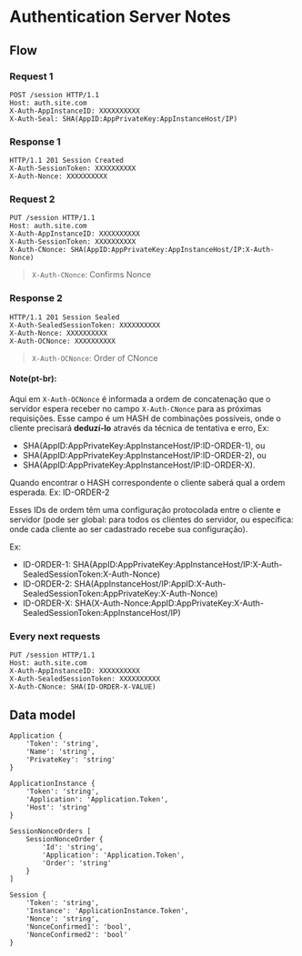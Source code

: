 # Authentication Server Notes

## Flow

### Request 1
```http
POST /session HTTP/1.1
Host: auth.site.com
X-Auth-AppInstanceID: XXXXXXXXXX
X-Auth-Seal: SHA(AppID:AppPrivateKey:AppInstanceHost/IP)

```

### Response 1
```http
HTTP/1.1 201 Session Created
X-Auth-SessionToken: XXXXXXXXXX
X-Auth-Nonce: XXXXXXXXXX

```

### Request 2
```http
PUT /session HTTP/1.1
Host: auth.site.com
X-Auth-AppInstanceID: XXXXXXXXXX
X-Auth-SessionToken: XXXXXXXXXX
X-Auth-CNonce: SHA(AppID:AppPrivateKey:AppInstanceHost/IP:X-Auth-Nonce)

```
> `X-Auth-CNonce`: Confirms Nonce

### Response 2
```http
HTTP/1.1 201 Session Sealed
X-Auth-SealedSessionToken: XXXXXXXXXX
X-Auth-Nonce: XXXXXXXXXX
X-Auth-OCNonce: XXXXXXXXXX

```
> `X-Auth-OCNonce`: Order of CNonce

#### Note(pt-br):

Aqui em `X-Auth-OCNonce` é informada a ordem de concatenação que o servidor espera
receber no campo `X-Auth-CNonce` para as próximas requisições.
Esse campo é um HASH de combinações possíveis, onde o cliente precisará __deduzí-lo__ através da técnica de tentativa e erro,
Ex:
  * SHA(AppID:AppPrivateKey:AppInstanceHost/IP:ID-ORDER-1), ou
  * SHA(AppID:AppPrivateKey:AppInstanceHost/IP:ID-ORDER-2), ou
  * SHA(AppID:AppPrivateKey:AppInstanceHost/IP:ID-ORDER-X).

Quando encontrar o HASH correspondente o cliente saberá qual a ordem esperada. Ex: ID-ORDER-2

Esses IDs de ordem têm uma configuração protocolada entre o cliente e servidor (pode ser global: para todos os clientes do servidor, ou específica: onde cada cliente ao ser cadastrado recebe sua configuração).

Ex:
  * ID-ORDER-1: SHA(AppID:AppPrivateKey:AppInstanceHost/IP:X-Auth-SealedSessionToken:X-Auth-Nonce)
  * ID-ORDER-2: SHA(AppInstanceHost/IP:AppID:X-Auth-SealedSessionToken:AppPrivateKey:X-Auth-Nonce)
  * ID-ORDER-X: SHA(X-Auth-Nonce:AppID:AppPrivateKey:X-Auth-SealedSessionToken:AppInstanceHost/IP)

### Every next requests
```http
PUT /session HTTP/1.1
Host: auth.site.com
X-Auth-AppInstanceID: XXXXXXXXXX
X-Auth-SealedSessionToken: XXXXXXXXXX
X-Auth-CNonce: SHA(ID-ORDER-X-VALUE)

```

## Data model

```
Application {
    'Token': 'string',
    'Name': 'string',
    'PrivateKey': 'string'
}

ApplicationInstance {
    'Token': 'string',
    'Application': 'Application.Token',
    'Host': 'string'
}

SessionNonceOrders [
    SessionNonceOrder {
        'Id': 'string',
        'Application': 'Application.Token',
        'Order': 'string'
    }
]

Session {
    'Token': 'string',
    'Instance': 'ApplicationInstance.Token',
    'Nonce': 'string',
    'NonceConfirmed1': 'bool',
    'NonceConfirmed2': 'bool'
}
```
